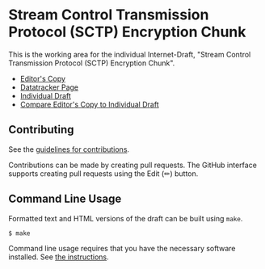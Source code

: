 # Stream Control Transmission Protocol (SCTP) Encryption Chunk

This is the working area for the individual Internet-Draft, "Stream Control Transmission Protocol (SCTP) Encryption Chunk".

* [Editor's Copy](https://gloinul.github.io/draft-westerlund-tsvwg-sctp-crypto-chunk/#go.draft-westerlund-tsvwg-sctp-crypto-chunk.html)
* [Datatracker Page](https://datatracker.ietf.org/doc/draft-westerlund-tsvwg-sctp-crypto-chunk)
* [Individual Draft](https://datatracker.ietf.org/doc/html/draft-westerlund-tsvwg-sctp-crypto-chunk)
* [Compare Editor's Copy to Individual Draft](https://gloinul.github.io/draft-westerlund-tsvwg-sctp-crypto-chunk/#go.draft-westerlund-tsvwg-sctp-crypto-chunk.diff)


## Contributing

See the
[guidelines for contributions](https://github.com/gloinul/draft-westerlund-tsvwg-sctp-crypto-chunk/blob/main/CONTRIBUTING.md).

Contributions can be made by creating pull requests.
The GitHub interface supports creating pull requests using the Edit (✏) button.


## Command Line Usage

Formatted text and HTML versions of the draft can be built using `make`.

```sh
$ make
```

Command line usage requires that you have the necessary software installed.  See
[the instructions](https://github.com/martinthomson/i-d-template/blob/main/doc/SETUP.md).

